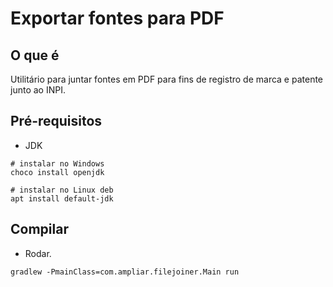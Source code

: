 # Exportar fontes para PDF

## O que é

Utilitário para juntar fontes em PDF para fins de registro de marca e patente junto ao INPI.

## Pré-requisitos

* JDK
```
# instalar no Windows
choco install openjdk

# instalar no Linux deb
apt install default-jdk
```

## Compilar

- Rodar.
```
gradlew -PmainClass=com.ampliar.filejoiner.Main run
```
